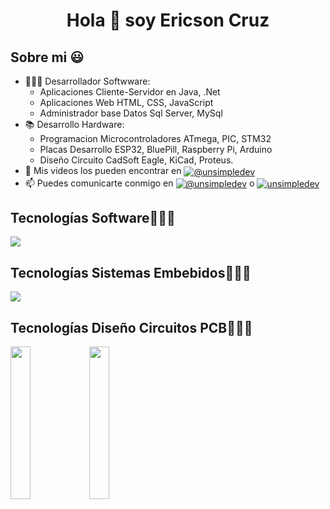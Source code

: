 <h1 align="center">Hola 👋  soy Ericson Cruz</h1>

<h2>Sobre mi 😃</h2>

- 👨🏿‍💻 Desarrollador Softwware:
  * Aplicaciones Cliente-Servidor en Java, .Net
  * Aplicaciones Web HTML, CSS, JavaScript
  * Administrador base Datos Sql Server, MySql
- 📚 Desarrollo Hardware:
  * Programacion Microcontroladores ATmega, PIC, STM32
  * Placas Desarrollo ESP32, BluePill, Raspberry Pi, Arduino
  * Diseño Circuito CadSoft Eagle, KiCad, Proteus.
- 📢 Mis videos los pueden encontrar en <a href="https://www.youtube.com/@ericsoncruz9655" target="blank"><img align="center" src="https://img.shields.io/badge/YouTube-FF0000?style=for-the-badge&logo=youtube&logoColor=white" alt="@unsimpledev"  /></a>
- 📫 Puedes comunicarte conmigo en <a href = "mailto:ericson4634@gmail.com" target="blank"><img align="center" src="https://img.shields.io/badge/Gmail-D14836?style=for-the-badge&logo=gmail&logoColor=white" alt="@unsimpledev"  /></a> o <a href="https://www.linkedin.com/in/ericson-cruz-70b875262/" target="blank"><img align="center" src="https://img.shields.io/badge/LinkedIn-0077B5?style=for-the-badge&logo=linkedin&logoColor=white" alt="unsimpledev"/></a>

<h2 >Tecnologías Software👨🏻‍💻</h2>
<p align="left">
  <a href="https://skillicons.dev">
    <img src="https://skillicons.dev/icons?i=java,cs,js,html,css,net,cpp,mysql&perline=12" />
  </a>
</p>

<h2 >Tecnologías Sistemas Embebidos👨🏻‍💻</h2
<p align="left">
  <a href="https://skillicons.dev">
    <img src="https://skillicons.dev/icons?i=arduino,raspberrypi,matlab&perline=12" />
  </a>
</p>

<h2 >Tecnologías Diseño Circuitos PCB👨🏻‍💻</h2>
  <img src="https://www.electronics-lab.com/wp-content/uploads/2017/01/eagle-badge-2048px.jpg" alt="" width="25%" height="25%"/><img src="https://embarcados.com.br/wp-content/uploads/2023/02/kicad-7-destaque.png.webp" alt="" width="25%" height="25%"/>
